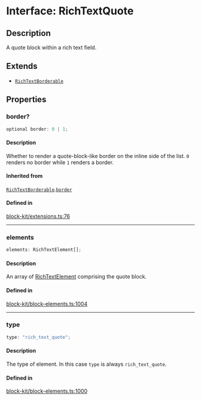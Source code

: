 # Interface: RichTextQuote

## Description

A quote block within a rich text field.

## Extends

- [`RichTextBorderable`](Interface.RichTextBorderable.md)

## Properties

### border?

```ts
optional border: 0 | 1;
```

#### Description

Whether to render a quote-block-like border on the inline side of the list. `0` renders no border
while `1` renders a border.

#### Inherited from

[`RichTextBorderable`](Interface.RichTextBorderable.md).[`border`](Interface.RichTextBorderable.md#border)

#### Defined in

[block-kit/extensions.ts:76](https://github.com/slackapi/node-slack-sdk/blob/main/packages/types/src/block-kit/extensions.ts#L76)

***

### elements

```ts
elements: RichTextElement[];
```

#### Description

An array of [RichTextElement](TypeAlias.RichTextElement.md) comprising the quote block.

#### Defined in

[block-kit/block-elements.ts:1004](https://github.com/slackapi/node-slack-sdk/blob/main/packages/types/src/block-kit/block-elements.ts#L1004)

***

### type

```ts
type: "rich_text_quote";
```

#### Description

The type of element. In this case `type` is always `rich_text_quote`.

#### Defined in

[block-kit/block-elements.ts:1000](https://github.com/slackapi/node-slack-sdk/blob/main/packages/types/src/block-kit/block-elements.ts#L1000)
